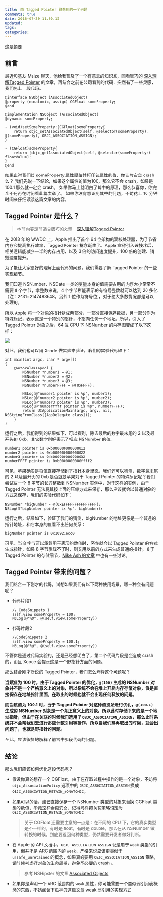 ```yaml
---
title: 由 Tagged Pointer 联想到的一个问题
comments: true
date: 2018-07-29 11:20:15
updated:
tags:
categories:
---
```


这是摘要

<!-- more -->

## 前言

最近和基友 Maize 聊天，他给我普及了一个有意思的知识点，回看唐巧的 [深入理解Tagged Pointer](http://blog.devtang.com/2014/05/30/understand-tagged-pointer/) 的文章，再结合之前在公司看到的代码，突然有了一些灵感，我们先上一段代码。

```objc
@interface NSObject (AssociatedObject) 
@property (nonatomic, assign) CGFloat someProperty; 
@end 

@implementation NSObject (AssociatedObject) 
@dynamic someProperty; 

- (void)setSomeProperty:(CGFloat)someProperty{ 
	return objc_setAssociatedObject(self, @selector(someProperty), @(someProperty), OBJC_ASSOCIATION_ASSIGN); 
} 

- (CGFloat)someProperty{ 
	return [objc_getAssociatedObject(self, @selector(someProperty)) floatValue]; 
} 
@end 
```

如果此时我们给 someProperty 属性赋值并打印该属性的值，你认为它会 crash 么？
我们先说一下结论，如果这个属性的值为100，那么它不会 crash，如果是 100.1 那么就一定会 crash。
如果你马上就明白了其中的原理，那么恭喜你，你完全不用再花时间看此篇文章了。
如果你没有意识到其中的问题，不妨花上 10 分钟时间来仔细读读这篇文章的内容。

## Tagged Pointer 是什么？

> 本节内容是节选自唐巧的文章 - [深入理解Tagged Pointer](http://blog.devtang.com/2014/05/30/understand-tagged-pointer/)

在 2013 年的 WWDC 上，Apple 推出了首个 64 位架构的双核处理器，为了节省内存和提高执行效率，Tagged Pointer 概念诞生了。Apple 宣称引入该技术后，相关逻辑能减少一半的内存占用，以及 3 倍的访问速度提升，100 倍的创建、销毁速度提升。

为了能让大家更好的理解上面代码的问题，我们需要了解 Tagged Pointer 的一些实现细节。

我们知道 NSNumber、NSDate 一类的变量本身的值需要占用的内存大小常常不需要 8 个字节，拿整数来说，4 个字节所能表示的有符号整数就可以达到 20 多亿（注：2^31=2147483648，另外 1 位作为符号位)，对于绝大多数情况都是可以处理的。

所以 Apple 将一个对象的指针拆成两部分，一部分直接保存数据，另一部分作为特殊标记，表示这是一个特别的指针，不指向任何一个地址。所以，引入了 Tagged Pointer 对象之后，64 位 CPU 下 NSNumber 的内存图变成了以下这样：

![](http://ocjyq2lpl.bkt.clouddn.com/2018-07-29-ADE74FB2EAE529C9EC54BD3741B92959.jpg)

对此，我们也可以用 Xcode 做实验来验证。我们的实验代码如下：

```objc
int main(int argc, char * argv[])
{
    @autoreleasepool {
        NSNumber *number1 = @1;
        NSNumber *number2 = @2;
        NSNumber *number3 = @3;
        NSNumber *numberFFFF = @(0xFFFF);
        
        NSLog(@"number1 pointer is %p", number1);
        NSLog(@"number2 pointer is %p", number2);
        NSLog(@"number3 pointer is %p", number3);
        NSLog(@"numberffff pointer is %p", numberFFFF);
        return UIApplicationMain(argc, argv, nil, NSStringFromClass([AppDelegate class]));
    }
}
```

运行之后，我们得到的结果如下，可以看到，除去最后的数字最末尾的 2 以及最开头的 0xb，其它数字刚好表示了相应 NSNumber 的值。

```objc
number1 pointer is 0xb000000000000012
number2 pointer is 0xb000000000000022
number3 pointer is 0xb000000000000032
numberFFFF pointer is 0xb0000000000ffff2
```

可见，苹果确实是将值直接存储到了指针本身里面。我们还可以猜测，数字最末尾的 2 以及最开头的 0xb 是否就是苹果对于 Tagged Pointer 的特殊标记呢？我们尝试放一个 8 字节的长的整数到 NSNumber 实例中，对于这样的实例，由于 Tagged Pointer 无法将其按上面的压缩方式来保存，那么应该就会以普通对象的方式来保存，我们的实验代码如下：

```objc
NSNumber *bigNumber = @(0xEFFFFFFFFFFFFFFF);
NSLog(@"bigNumber pointer is %p", bigNumber);
```

运行之后，结果如下，验证了我们的猜测，bigNumber 的地址更像是一个普通的指针地址，和它本身的值看不出任何关系：

```objc
bigNumber pointer is 0x10921ecc0
```

可见，当 8 字节可以承载用于表示的数值时，系统就会以 Tagged Pointer 的方式生成指针，如果 8 字节承载不了时，则又用以前的方式来生成普通的指针。关于 Tagged Pointer 的存储细节，[Mike Ash 的文章](https://mikeash.com/pyblog/friday-qa-2012-07-27-lets-build-tagged-pointers.html) 中也有一些讨论。

## Tagged Pointer 带来的问题？
我们结合一下刚才的代码，试想如果我们有以下两种使用场景，哪一种会有问题呢？

* 代码片段1
  
  ```objc
  // CodeSnippets 1
  self.view.someProperty = 100;
  NSLog(@"%@", @(self.view.someProperty));
  ```

* 代码片段2
  
  ```objc
  //CodeSnippets 2
  self.view.someProperty = 100.1;
  NSLog(@"%@", @(self.view.someProperty));
  ```

不管你是通过代码实验的，还是已经想明白了，第二个代码片段是会造成 crash 的，而且 Xcode 会提示这是一个野指针方面的问题。

那么结合刚才所说的 Tagged Pointer，我们怎么解释这个问题呢？

**当赋值为 100 时，由于 Tagged Pointer 的优化，`@(100)` 生成的 NSNumber 对象并不是一个严格意义上的对象，所以系统不会在堆上开辟内存存储对象，值是直接保存在地址指针里面，在取出的时候也就不会出现任何释放的问题。**

**而当赋值为 100.1 时，由于 Tagged Pointer 对这种值没法进行优化，`@(100.1)` 生成的 NSNumber 对象是一个真正意义上的对象，所以此时存储下来的是一个地址指针，但由于在关联的时候我们选用了 `OBJC_ASSOCIATION_ASSIGN`，那么此时系统并不会帮我们去进行那些计数引用等操作，所以当我们想再取出的时候，就会出问题了，也就是野指针的问题。**

至此，应该很好的解释了前言中那段代码的问题。

## 结论

那么我们应该如何优化这段代码呢？

* 假设你真的想存一个 CGFloat，由于在存取过程中操作的是一个对象，不妨将 `objc_AssociationPolicy` 选项中的 `OBJC_ASSOCIATION_ASSIGN` 换成 `OBJC_ASSOCIATION_RETAIN_NONATOMIC`。
* 如果可以的话，建议直接保存一个 NSNumber 类型的对象来替换 CGFloat 类型的数值，毕竟这样会更安全，记得同样把关联策略设定为 `OBJC_ASSOCIATION_RETAIN_NONATOMIC`

  > 关于 CGFloat 还需要注意的一点是：在不同的 CPU 下，它的真实类型是不一样的，有时是 float，有时是 double，那么在从 NSNumber 做转换的时候，到底要返回何种类型，仍然需要开发者做好判断。

* 在 Apple 的 API 文档中，`OBJC_ASSOCIATION_ASSIGN` 说是用于 `weak` 类型的引用，但并不是 ARC 范围内的 `weak`，严格来说应该更类似于 `unsafe_unretained` 的概念，如果真的要用 `OBJC_ASSOCIATION_ASSIGN` 策略，请时候考虑好对象的生命周期，避免不必要的 crash 。

  > 参考 NSHipster 的文章 [Associated Objects](https://nshipster.cn/associated-objects/)

* 如果你是声明一个 ARC 范围内的 `weak` 属性，你可能需要一个类似弱引用表概念的东西，不妨阅读下瓜神的这篇文章 [weak 弱引用的实现方式](https://github.com/Desgard/iOS-Source-Probe/blob/master/Objective-C/Runtime/weak%20%E5%BC%B1%E5%BC%95%E7%94%A8%E7%9A%84%E5%AE%9E%E7%8E%B0%E6%96%B9%E5%BC%8F.md)

